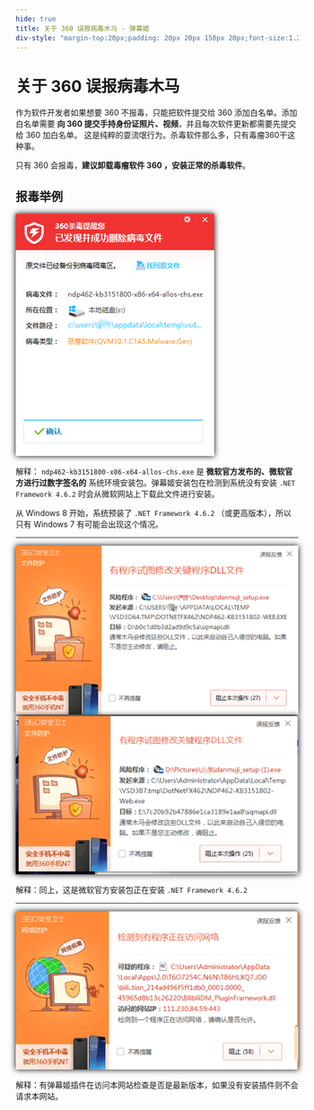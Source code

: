 ```yaml
---
hide: true
title: 关于 360 误报病毒木马 - 弹幕姬
div-style: "margin-top:20px;padding: 20px 20px 150px 20px;font-size:1.2em;"
---
```



# 关于 360 误报病毒木马

作为软件开发者如果想要 360 不报毒，只能把软件提交给 360 添加白名单。添加白名单需要 __向 360 提交手持身份证照片、视频__，并且每次软件更新都需要先提交给 360 加白名单。
这是纯粹的耍流氓行为。杀毒软件那么多，只有毒瘤360干这种事。

只有 360 会报毒，__建议卸载毒瘤软件 360 ，安装正常的杀毒软件__。

## 报毒举例

![360sb1](/pics/360sb1.png)

解释： `ndp462-kb3151800-x86-x64-allos-chs.exe` 是 __微软官方发布的、微软官方进行过数字签名的__ 系统环境安装包。弹幕姬安装包在检测到系统没有安装 `.NET Framework 4.6.2` 时会从微软网站上下载此文件进行安装。

从 Windows 8 开始，系统预装了 `.NET Framework 4.6.2` （或更高版本），所以只有 Windows 7 有可能会出现这个情况。

-----

![360sb2](/pics/360sb2.png)
![360sb3](/pics/360sb3.png)

解释：同上，这是微软官方安装包正在安装 `.NET Framework 4.6.2`

-----

![360sb4](/pics/360sb4.png)

解释：有弹幕姬插件在访问本网站检查是否是最新版本，如果没有安装插件则不会请求本网站。

<style>img{box-shadow: 0px 0px 10px 0px black;}</style><br/>
